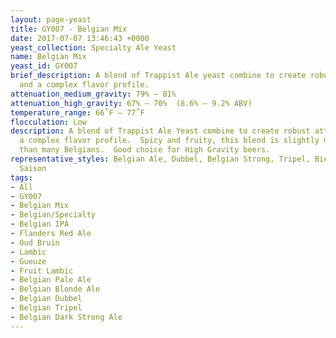 ```yaml
---
layout: page-yeast
title: GY007 - Belgian Mix
date: 2017-07-07 13:46:43 +0000
yeast_collection: Specialty Ale Yeast
name: Belgian Mix
yeast_id: GY007
brief_description: A blend of Trappist Ale yeast combine to create robust attenuation
  and a complex flavor profile.
attenuation_medium_gravity: 79% – 81%
attenuation_high_gravity: 67% – 70%  (8.6% – 9.2% ABV)
temperature_range: 66˚F – 77˚F
flocculation: Low
description: A blend of Trappist Ale Yeast combine to create robust attenuation and
  a complex flavor profile.  Spicy and fruity, this blend is slightly more flocculent
  than many Belgians.  Good choice for High Gravity beers.
representative_styles: Belgian Ale, Dubbel, Belgian Strong, Tripel, Biere De Garde,
  Saison
tags:
- All
- GY007
- Belgian Mix
- Belgian/Specialty
- Belgian IPA
- Flanders Red Ale
- Oud Bruin
- Lambic
- Gueuze
- Fruit Lambic
- Belgian Pale Ale
- Belgian Blonde Ale
- Belgian Dubbel
- Belgian Tripel
- Belgian Dark Strong Ale
---
```

